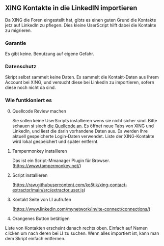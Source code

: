 ## XING Kontakte  in die LinkedIN importieren

Da XING die Foren eingestellt hat, gibts es einen guten Grund die Kontakte jetz auf LinkedIn zu pflegen.  Dies kleine 
UserScript hilft dabei die Kontakte zu migrieren. 

### Garantie

Es gibt keine. Benutzung auf eigene Gefahr. 

### Datenschutz

Skript selbst sammelt keine Daten. Es sammelt die Kontakt-Daten aus Ihrem Account bei XING, und versucht diese bei 
LinkedIn zu importieren, sofern diese noch nicht da sind. 

### Wie funtkioniert es

0.  Quellcode Review machen

     Sie sollen keine UserScripts installieren wens sie nicht sicher sind. Bitte schauen si siech [die Quellcode an](https://github.com/ko5tik/xing-contact-extractor/blob/main/src/extractor.user.js).
     Es öffnet neue Tabs von XING und LinkedIn, und liest die darin vorhandene Daten aus. Es werden Ihre aktuell gespeicherte Login-Daten verwendet. Liste der XING-Kontakte wird lokal gespeichert und später entfernt.    
1.  Tampermonkey installieren

     Das ist ein Script-Mmanager Plugin für Browser.  (https://www.tampermonkey.net/)
2.   Script installieren 

     (https://raw.githubusercontent.com/ko5tik/xing-contact-extractor/main/src/extractor.user.js)
3. Kontakt Seite von LI aufrufen

     (https://www.linkedin.com/mynetwork/invite-connect/connections/)
4. Orangenes Button betätigen

Liste von Kontakten erscheint danach rechts oben. Einfach auf Namen clicken
um nach deren bei LI zu suchen. Wenn alles importiert ist, kann man dem Skript einfach entfernen. 

